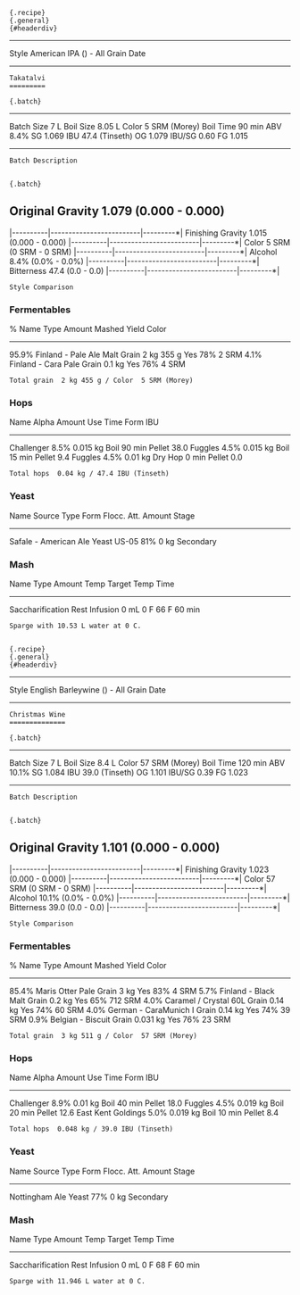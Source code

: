     {.recipe}
    {.general}
    {#headerdiv}
  -------- -----------------------------
  Style    American IPA () - All Grain
  Date     
  -------- -----------------------------

    Takatalvi
    =========

    {.batch}
  ------------ ---------------- ----------- --------
  Batch Size   7 L              Boil Size   8.05 L
  Color        5 SRM (Morey)    Boil Time   90 min
  ABV          8.4%             SG          1.069
  IBU          47.4 (Tinseth)   OG          1.079
  IBU/SG       0.60             FG          1.015
  ------------ ---------------- ----------- --------

    Batch Description
   

    {.batch}
  Original Gravity  1.079 (0.000 - 0.000)
  -------------------------------------------------------------------------------------------------
  \|\-\-\-\-\-\-\-\-\--\|\-\-\-\-\-\-\-\-\-\-\-\-\-\-\-\-\-\-\-\-\-\-\-\--\|\-\-\-\-\-\-\-\--\*\|
  Finishing Gravity  1.015 (0.000 - 0.000)
  \|\-\-\-\-\-\-\-\-\--\|\-\-\-\-\-\-\-\-\-\-\-\-\-\-\-\-\-\-\-\-\-\-\-\--\|\-\-\-\-\-\-\-\--\*\|
  Color  5 SRM (0 SRM - 0 SRM)
  \|\-\-\-\-\-\-\-\-\--\|\-\-\-\-\-\-\-\-\-\-\-\-\-\-\-\-\-\-\-\-\-\-\-\--\|\-\-\-\-\-\-\-\--\*\|
  Alcohol  8.4% (0.0% - 0.0%)
  \|\-\-\-\-\-\-\-\-\--\|\-\-\-\-\-\-\-\-\-\-\-\-\-\-\-\-\-\-\-\-\-\-\-\--\|\-\-\-\-\-\-\-\--\*\|
  Bitterness  47.4 (0.0 - 0.0)
  \|\-\-\-\-\-\-\-\-\--\|\-\-\-\-\-\-\-\-\-\-\-\-\-\-\-\-\-\-\-\-\-\-\-\--\|\-\-\-\-\-\-\-\--\*\|

    Style Comparison
   
   

### Fermentables

  \%      Name                      Type    Amount       Mashed   Yield   Color
  ------- ------------------------- ------- ------------ -------- ------- -------
  95.9%   Finland - Pale Ale Malt   Grain   2 kg 355 g   Yes      78%     2 SRM
  4.1%    Finland - Cara Pale       Grain   0.1 kg       Yes      76%     4 SRM

    Total grain  2 kg 455 g / Color  5 SRM (Morey)

### Hops

  Name         Alpha   Amount     Use       Time     Form     IBU
  ------------ ------- ---------- --------- -------- -------- ------
  Challenger   8.5%    0.015 kg   Boil      90 min   Pellet   38.0
  Fuggles      4.5%    0.015 kg   Boil      15 min   Pellet   9.4
  Fuggles      4.5%    0.01 kg    Dry Hop   0 min    Pellet   0.0

    Total hops  0.04 kg / 47.4 IBU (Tinseth)

### Yeast

  Name                                Source   Type   Form   Flocc.   Att.   Amount   Stage
  ----------------------------------- -------- ------ ------ -------- ------ -------- -----------
  Safale - American Ale Yeast US-05                                   81%    0 kg     Secondary

### Mash

  Name                    Type       Amount   Temp   Target Temp   Time
  ----------------------- ---------- -------- ------ ------------- --------
  Saccharification Rest   Infusion   0 mL     0 F    66 F          60 min

    Sparge with 10.53 L water at 0 C.
   

    {.recipe}
    {.general}
    {#headerdiv}
  -------- -----------------------------------
  Style    English Barleywine () - All Grain
  Date     
  -------- -----------------------------------

    Christmas Wine
	==============

    {.batch}
  ------------ ---------------- ----------- ---------
  Batch Size   7 L              Boil Size   8.4 L
  Color        57 SRM (Morey)   Boil Time   120 min
  ABV          10.1%            SG          1.084
  IBU          39.0 (Tinseth)   OG          1.101
  IBU/SG       0.39             FG          1.023
  ------------ ---------------- ----------- ---------

    Batch Description
   

    {.batch}
  Original Gravity  1.101 (0.000 - 0.000)
  -------------------------------------------------------------------------------------------------
  \|\-\-\-\-\-\-\-\-\--\|\-\-\-\-\-\-\-\-\-\-\-\-\-\-\-\-\-\-\-\-\-\-\-\--\|\-\-\-\-\-\-\-\--\*\|
  Finishing Gravity  1.023 (0.000 - 0.000)
  \|\-\-\-\-\-\-\-\-\--\|\-\-\-\-\-\-\-\-\-\-\-\-\-\-\-\-\-\-\-\-\-\-\-\--\|\-\-\-\-\-\-\-\--\*\|
  Color  57 SRM (0 SRM - 0 SRM)
  \|\-\-\-\-\-\-\-\-\--\|\-\-\-\-\-\-\-\-\-\-\-\-\-\-\-\-\-\-\-\-\-\-\-\--\|\-\-\-\-\-\-\-\--\*\|
  Alcohol  10.1% (0.0% - 0.0%)
  \|\-\-\-\-\-\-\-\-\--\|\-\-\-\-\-\-\-\-\-\-\-\-\-\-\-\-\-\-\-\-\-\-\-\--\|\-\-\-\-\-\-\-\--\*\|
  Bitterness  39.0 (0.0 - 0.0)
  \|\-\-\-\-\-\-\-\-\--\|\-\-\-\-\-\-\-\-\-\-\-\-\-\-\-\-\-\-\-\-\-\-\-\--\|\-\-\-\-\-\-\-\--\*\|

    Style Comparison
   
   

### Fermentables

  \%      Name                    Type    Amount     Mashed   Yield   Color
  ------- ----------------------- ------- ---------- -------- ------- ---------
  85.4%   Maris Otter Pale        Grain   3 kg       Yes      83%     4 SRM
  5.7%    Finland - Black Malt    Grain   0.2 kg     Yes      65%     712 SRM
  4.0%    Caramel / Crystal 60L   Grain   0.14 kg    Yes      74%     60 SRM
  4.0%    German - CaraMunich I   Grain   0.14 kg    Yes      74%     39 SRM
  0.9%    Belgian - Biscuit       Grain   0.031 kg   Yes      76%     23 SRM

    Total grain  3 kg 511 g / Color  57 SRM (Morey)

### Hops

  Name                 Alpha   Amount     Use    Time     Form     IBU
  -------------------- ------- ---------- ------ -------- -------- ------
  Challenger           8.9%    0.01 kg    Boil   40 min   Pellet   18.0
  Fuggles              4.5%    0.019 kg   Boil   20 min   Pellet   12.6
  East Kent Goldings   5.0%    0.019 kg   Boil   10 min   Pellet   8.4

    Total hops  0.048 kg / 39.0 IBU (Tinseth)

### Yeast

  Name                   Source   Type   Form   Flocc.   Att.   Amount   Stage
  ---------------------- -------- ------ ------ -------- ------ -------- -----------
  Nottingham Ale Yeast                                   77%    0 kg     Secondary

### Mash

  Name                    Type       Amount   Temp   Target Temp   Time
  ----------------------- ---------- -------- ------ ------------- --------
  Saccharification Rest   Infusion   0 mL     0 F    68 F          60 min

    Sparge with 11.946 L water at 0 C.
   
